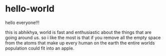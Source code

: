 # hello-world

hello everyone!!!

this is abhikhya, world is fast and enthusiastic about the things that are going around us. so i like the most is that 
if you remove all the empty space from the atoms that make up every human on the earth the entire worlds population could fit into an apple.
